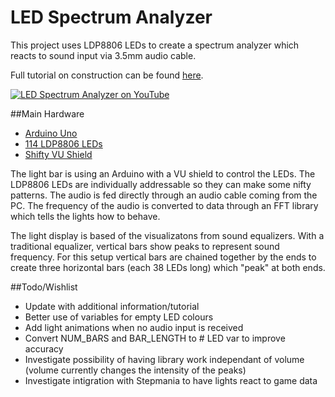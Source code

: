# LED Spectrum Analyzer

This project uses LDP8806 LEDs to create a spectrum analyzer which reacts to sound input via 3.5mm audio cable.

Full tutorial on construction can be found [here](http://www.hackmycab.com/?portfolio=spectrum-analyzer-led-bar).

[![LED Spectrum Analyzer on YouTube](http://hackmycab.com/downloads/ytthumb2.jpg)](https://www.youtube.com/watch?v=iJcCQy9E0nU)

##Main Hardware

- [Arduino Uno](https://www.adafruit.com/products/50)
- [114 LDP8806 LEDs](https://www.adafruit.com/products/1948)
- [Shifty VU Shield](http://macetech.com/store/index.php?main_page=product_info&products_id=11)

The light bar is using an Arduino with a VU shield to control the LEDs. The LDP8806 LEDs are individually addressable so they can make some nifty patterns. The audio is fed directly through an audio cable coming from the PC. The frequency of the audio is converted to data through an FFT library which tells the lights how to behave.

The light display is based of the visualizatons from sound equalizers. With a traditional equalizer, vertical bars show peaks to represent sound frequency. For this setup vertical bars are chained together by the ends to create three horizontal bars (each 38 LEDs long) which "peak" at both ends.

##Todo/Wishlist

- Update with additional information/tutorial
- Better use of variables for empty LED colours
- Add light animations when no audio input is received
- Convert NUM_BARS and BAR_LENGTH to # LED var to improve accuracy
- Investigate possibility of having library work independant of volume (volume currently changes the intensity of the peaks)
- Investigate intigration with Stepmania to have lights react to game data
